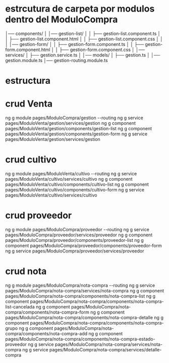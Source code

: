 # estrcutura de carpeta por modulos dentro del ModuloCompra
│── components/
│   │── gestion-list/
│   │   ├── gestion-list.component.ts
│   │   ├── gestion-list.component.html
│   │   ├── gestion-list.component.css
│   │
│   │── gestion-form/
│   │   ├── gestion-form.component.ts
│   │   ├── gestion-form.component.html
│   │   ├── gestion-form.component.css
│
│── services/
│   ├── gestion.service.ts
│
│── models/
│   ├── gestion.ts
│
│── gestion.module.ts
│── gestion-routing.module.ts
# estructura 


# crud Venta
ng g module pages/ModuloCompra/gestion --routing
ng g service pages/ModuloVenta/gestion/services/gestion
ng g component pages/ModuloVenta/gestion/components/gestion-list
ng g component pages/ModuloVenta/gestion/components/gestion-form
ng g service pages/ModuloVenta/gestion/services/gestion

# crud cultivo
ng g module pages/ModuloVenta/cultivo --routing
ng g service pages/ModuloVenta/cultivo/services/cultivo
ng g component pages/ModuloVenta/cultivo/components/cultivo-list
ng g component pages/ModuloVenta/cultivo/components/cultivo-form
ng g service pages/ModuloVenta/cultivo/services/cultivo

# crud proveedor
ng g module pages/ModuloCompra/proveedor --routing
ng g service pages/ModuloCompra/proveedor/services/proveedor
ng g component pages/ModuloCompra/proveedor/components/proveedor-list
ng g component pages/ModuloCompra/proveedor/components/proveedor-form
ng g service pages/ModuloCompra/proveedor/services/proveedor

# crud nota
ng g module pages/ModuloCompra/nota-compra --routing
ng g service pages/ModuloCompra/nota-compra/services/nota-compra
ng g component pages/ModuloCompra/nota-compra/components/nota-compra-list
ng g component pages/ModuloCompra/nota-compra/components/nota-compra-list-cancelada
ng g component pages/ModuloCompra/nota-compra/components/nota-compra-form
ng g component pages/ModuloCompra/nota-compra/components/nota-compra-detalle
ng g component pages/ModuloCompra/nota-compra/components/nota-compra-grupo
ng g component pages/ModuloCompra/nota-compra/components/nota-compra-add
ng g component pages/ModuloCompra/nota-compra/components/nota-compra-estado-proveedor
ng g service pages/ModuloCompra/nota-compra/services/nota-compra
ng g service pages/ModuloCompra/nota-compra/services/detalle-compra
